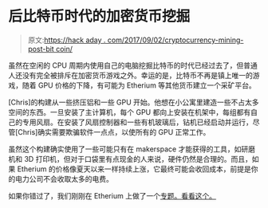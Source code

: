 # 后比特币时代的加密货币挖掘

> 原文:[https://hack aday . com/2017/09/02/cryptocurrency-mining-post-bit coin/](https://hackaday.com/2017/09/02/cryptocurrency-mining-post-bitcoin/)

虽然在空闲的 CPU 周期内使用自己的电脑挖掘比特币的时代已经过去了，但普通人还没有完全被排斥在加密货币游戏之外。幸运的是，比特币不再是镇上唯一的游戏，随着 GPU 价格的下降，有可能为 Etherium 等其他货币建立一个采矿平台。

[Chris]的构建从一些挤压铝和一些 GPU 开始。他想在小公寓里建造一些不占太多空间的东西。一旦安装了主计算机，每个 GPU 都向上安装在机架中，每组都有自己的专用风扇。在安装了风扇控制器和一些有机玻璃后，钻机已经启动并运行，尽管[Chris]确实需要欺骗软件一点点，以使所有的 GPU 正常工作。

虽然这个构建确实使用了一些可能只有在 makerspace 才能获得的工具，如研磨机和 3D 打印机，但对于口袋里有点现金的人来说，硬件仍然是合理的。而且，如果 Etherium 的价格像夏天以来一样持续上涨，它最终可能会收回成本，前提是你的电力公司不会收取太多的电费。

如果你错过了，我们刚刚在 Etherium 上做了一个[专题。看看这个。](https://hackaday.com/2017/09/01/ethereum-gpu-mining-is-back-but-for-how-long/)
